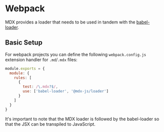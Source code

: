 # Webpack

MDX provides a loader that needs to be used in tandem with the [babel-loader][babel-loader].

## Basic Setup

For webpack projects you can define the following `webpack.config.js` extension handler for `.md`/`.mdx` files:

```js
module.exports = {
  module: {
    rules: [
      {
        test: /\.mdx?$/,
        use: ['babel-loader', '@mdx-js/loader']
      }
    ]
  }
}
```

It's important to note that the MDX loader is followed by the babel-loader so that the JSX can be transpiled to JavaScript.

[babel-loader]: https://npmjs.com/package/babel-loader
